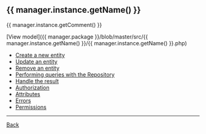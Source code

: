 ## {{ manager.instance.getName() }}

{{ manager.instance.getComment() }}

[View model]({{ manager.package }}/blob/master/src/{{ manager.instance.getName() }}/{{ manager.instance.getName() }}.php)

* [Create a new entity](create.md)
* [Update an entity](update.md)
* [Remove an entity](remove.md)
* [Performing queries with the Repository](repository.md)
* [Handle the result](result.md)
* [Authorization](authorization.md)
* [Attributes](attributes.md)
* [Errors](errors.md)
* [Permissions](permissions.md)

---
[Back](../../index.md)